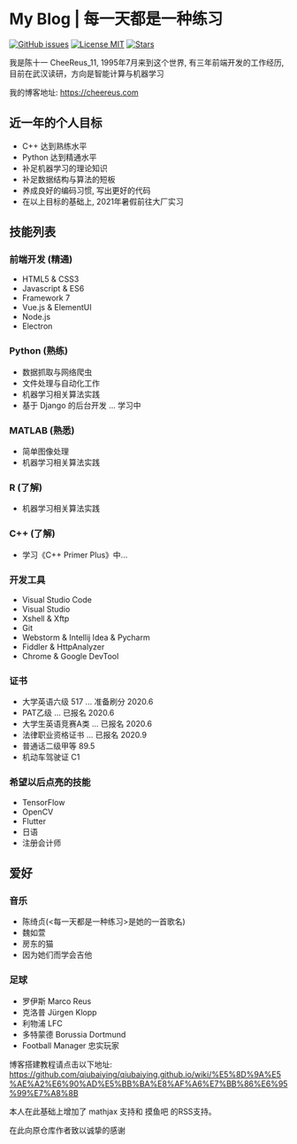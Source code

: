 # My Blog | 每一天都是一种练习

[![GitHub issues](https://img.shields.io/github/issues/Cheereus/cheereus.github.io.svg?style=flat)](https://github.com/Cheereus/cheereus.github.io/issues)
[![License MIT](https://img.shields.io/badge/license-MIT-blue.svg?style=flat)](https://github.com/home-assistant/home-assistant-iOS/blob/master/LICENSE)
[![Stars](https://img.shields.io/github/stars/Cheereus/cheereus.github.io.svg?style=social&label=Star)](https://github.com/Cheereus/cheereus.github.io)

我是陈十一 CheeReus_11, 1995年7月来到这个世界, 有三年前端开发的工作经历, 目前在武汉读研，方向是智能计算与机器学习

我的博客地址: <https://cheereus.com>

## 近一年的个人目标

* C++ 达到熟练水平
* Python 达到精通水平
* 补足机器学习的理论知识
* 补足数据结构与算法的短板
* 养成良好的编码习惯, 写出更好的代码
* 在以上目标的基础上, 2021年暑假前往大厂实习

## 技能列表

### 前端开发 (精通)

* HTML5 & CSS3
* Javascript & ES6
* Framework 7
* Vue.js & ElementUI
* Node.js
* Electron

### Python (熟练)

* 数据抓取与网络爬虫
* 文件处理与自动化工作
* 机器学习相关算法实践
* 基于 Django 的后台开发 ... 学习中

### MATLAB (熟悉)

* 简单图像处理
* 机器学习相关算法实践

### R (了解)

* 机器学习相关算法实践

### C++ (了解)

* 学习《C++ Primer Plus》中...

### 开发工具

* Visual Studio Code
* Visual Studio
* Xshell & Xftp
* Git
* Webstorm & Intellij Idea & Pycharm
* Fiddler & HttpAnalyzer
* Chrome & Google DevTool

### 证书

* 大学英语六级 517  ... 准备刷分 2020.6
* PAT乙级   ... 已报名 2020.6
* 大学生英语竞赛A类   ... 已报名 2020.6
* 法律职业资格证书  ... 已报名 2020.9
* 普通话二级甲等 89.5
* 机动车驾驶证 C1

### 希望以后点亮的技能

* TensorFlow
* OpenCV
* Flutter
* 日语
* 注册会计师

## 爱好

### 音乐

* 陈绮贞(<每一天都是一种练习>是她的一首歌名)
* 魏如萱
* 房东的猫
* 因为她们而学会吉他

### 足球

* 罗伊斯 Marco Reus
* 克洛普 Jürgen Klopp
* 利物浦 LFC
* 多特蒙德 Borussia Dortmund
* Football Manager 忠实玩家

博客搭建教程请点击以下地址:
<https://github.com/qiubaiying/qiubaiying.github.io/wiki/%E5%8D%9A%E5%AE%A2%E6%90%AD%E5%BB%BA%E8%AF%A6%E7%BB%86%E6%95%99%E7%A8%8B>

本人在此基础上增加了 mathjax 支持和 摸鱼吧 的RSS支持。

在此向原仓库作者致以诚挚的感谢
